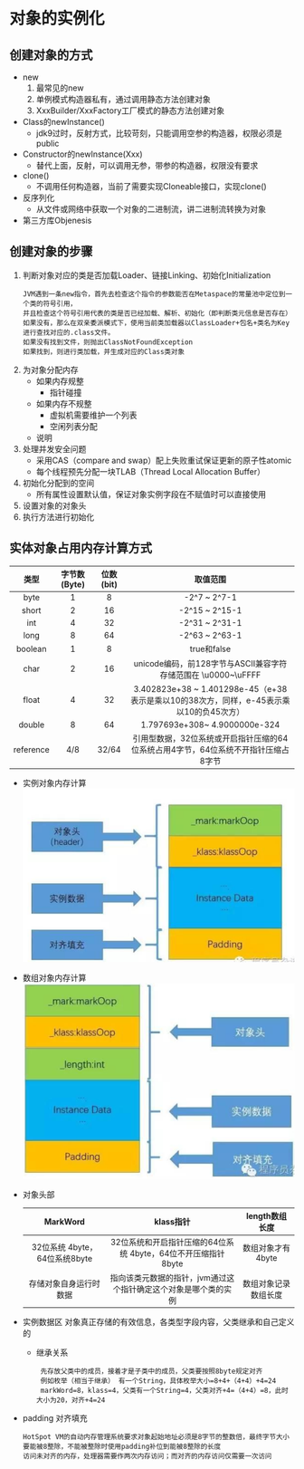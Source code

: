 # 对象的实例化
## 创建对象的方式
- new
    1. 最常见的new
    2. 单例模式构造器私有，通过调用静态方法创建对象
    3. XxxBuilder/XxxFactory工厂模式的静态方法创建对象
- Class的newInstance()
    - jdk9过时，反射方式，比较苛刻，只能调用空参的构造器，权限必须是public
- Constructor的newInstance(Xxx)
    - 替代上面，反射，可以调用无参，带参的构造器，权限没有要求
- clone()
    - 不调用任何构造器，当前了需要实现Cloneable接口，实现clone()
- 反序列化
    - 从文件或网络中获取一个对象的二进制流，讲二进制流转换为对象
- 第三方库Objenesis
## 创建对象的步骤
1. 判断对象对应的类是否加载Loader、链接Linking、初始化Initialization
   ```text
   JVM遇到一条new指令，首先去检查这个指令的参数能否在Metaspace的常量池中定位到一个类的符号引用，
   并且检查这个符号引用代表的类是否已经加载、解析、初始化（即判断类元信息是否存在）
   如果没有，那么在双亲委派模式下，使用当前类加载器以ClassLoader+包名+类名为Key进行查找对应的.class文件。
   如果没有找到文件，则抛出ClassNotFoundException
   如果找到，则进行类加载，并生成对应的Class类对象 
   ```
2. 为对象分配内存
    - 如果内存规整
        - 指针碰撞
    - 如果内存不规整
        - 虚拟机需要维护一个列表
        - 空闲列表分配
    - 说明
3. 处理并发安全问题
    - 采用CAS（compare and swap）配上失败重试保证更新的原子性atomic
    - 每个线程预先分配一块TLAB（Thread Local Allocation Buffer）
4. 初始化分配到的空间
    - 所有属性设置默认值，保证对象实例字段在不赋值时可以直接使用
5. 设置对象的对象头
6. 执行<init>方法进行初始化
## 实体对象占用内存计算方式
|类型|字节数(Byte)|位数(bit)|取值范围|
|:---:|:---:|:---:|:---:|
|byte|1|8|-2^7 ~ 2^7-1|
|short|2|16|-2^15 ~ 2^15-1|
|int|4|32|-2^31 ~ 2^31-1|
|long|8|64|-2^63 ~ 2^63-1|
|boolean|1|8|true和false|
|char|2|16|unicode编码，前128字节与ASCII兼容字符存储范围在 \u0000~\uFFFF|
|float|4|32|3.402823e+38 ~ 1.401298e-45（e+38表示是乘以10的38次方，同样，e-45表示乘以10的负45次方）|
|double|8|64|1.797693e+308~ 4.9000000e-324|
|reference|4/8|32/64|引用型数据，32位系统或开启指针压缩的64位系统占用4字节，64位系统不开指针压缩占8字节|
- 实例对象内存计算![实例对象内存计算](img/实例对象内存计算.PNG)
- 数组对象内存计算![数组对象内存计算](img/数组对象内存计算.PNG)
- 对象头部
  
  |MarkWord|klass指针|length数组长度|
  |:---:|:---:|:---:|
  |32位系统 4byte，64位系统8byte|32位系统和开启指针压缩的64位系统 4byte，64位不开压缩指针8byte|数组对象才有 4byte|
  |存储对象自身运行时数据|指向该类元数据的指针，jvm通过这个指针确定这个对象是哪个类的实例|数组对象记录数组长度|
- 实例数据区
  对象真正存储的有效信息，各类型字段内容，父类继承和自己定义的
    - 继承关系
      ```text
       先存放父类中的成员，接着才是子类中的成员，父类要按照8byte规定对齐
       例如枚举（相当于继承） 有一个String，具体枚举大小=8+4+（4+4）+4=24
       markWord=8，klass=4，父类有一个String=4，父类对齐+4=（4+4）=8，此时大小为20，对齐+4=24   
      ```
- padding 对齐填充
  ```text
  HotSpot VM的自动内存管理系统要求对象起始地址必须是8字节的整数倍，最终字节大小要能被8整除，不能被整除时使用padding补位到能被8整除的长度
  访问未对齐的内存，处理器需要作两次内存访问；而对齐的内存访问仅需要一次访问
  ```
